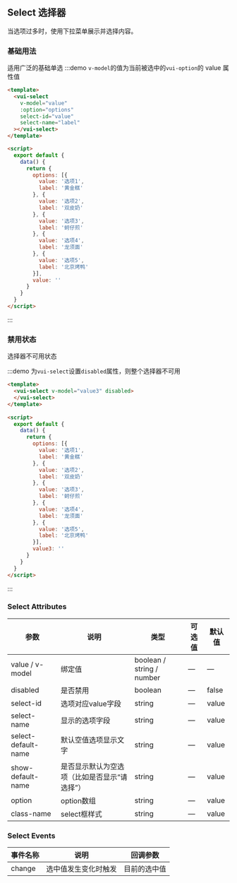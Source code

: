 ## Select 选择器

当选项过多时，使用下拉菜单展示并选择内容。

### 基础用法

适用广泛的基础单选
:::demo `v-model`的值为当前被选中的`vui-option`的 value 属性值
```html
<template>
  <vui-select
    v-model="value"
    :option="options"
    select-id="value"
    select-name="label"
  ></vui-select>
</template>

<script>
  export default {
    data() {
      return {
        options: [{
          value: '选项1',
          label: '黄金糕'
        }, {
          value: '选项2',
          label: '双皮奶'
        }, {
          value: '选项3',
          label: '蚵仔煎'
        }, {
          value: '选项4',
          label: '龙须面'
        }, {
          value: '选项5',
          label: '北京烤鸭'
        }],
        value: ''
      }
    }
  }
</script>
```
:::


### 禁用状态

选择器不可用状态

:::demo 为`vui-select`设置`disabled`属性，则整个选择器不可用
```html
<template>
  <vui-select v-model="value3" disabled>
  </vui-select>
</template>
  
<script>
  export default {
    data() {
      return {
        options: [{
          value: '选项1',
          label: '黄金糕'
        }, {
          value: '选项2',
          label: '双皮奶'
        }, {
          value: '选项3',
          label: '蚵仔煎'
        }, {
          value: '选项4',
          label: '龙须面'
        }, {
          value: '选项5',
          label: '北京烤鸭'
        }],
        value3: ''
      }
    }
  }
</script>
```
:::



### Select Attributes
| 参数      | 说明          | 类型      | 可选值                           | 默认值  |
|---------- |-------------- |---------- |--------------------------------  |-------- |
| value / v-model | 绑定值 | boolean / string / number | — | — |
| disabled | 是否禁用 | boolean | — | false |
| select-id | 选项对应value字段 | string | — | value |
| select-name | 显示的选项字段 | string | — | value |
| select-default-name | 默认空值选项显示文字 | string | — | value |
| show-default-name | 是否显示默认为空选项（比如是否显示“请选择”） | string | — | value |
| option | option数组 | string | — | value |
| class-name | select框样式 | string | — | value |

### Select Events
| 事件名称 | 说明 | 回调参数 |
|---------|---------|---------|
| change | 选中值发生变化时触发 | 目前的选中值 |


